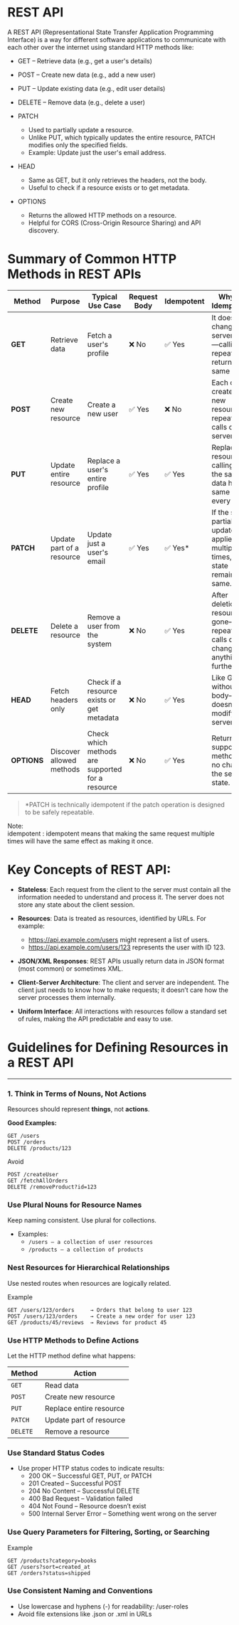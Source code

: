 # REST API 

A REST API (Representational State Transfer Application Programming Interface) is a way for different software applications to communicate with each other over the internet using standard HTTP methods like:

- GET – Retrieve data (e.g., get a user's details)

- POST – Create new data (e.g., add a new user)

- PUT – Update existing data (e.g., edit user details)

- DELETE – Remove data (e.g., delete a user)

- PATCH
  - Used to partially update a resource.
  - Unlike PUT, which typically updates the entire resource, PATCH modifies only the specified fields.
  - Example: Update just the user's email address.

- HEAD
  - Same as GET, but it only retrieves the headers, not the body.
  - Useful to check if a resource exists or to get metadata.

- OPTIONS
  - Returns the allowed HTTP methods on a resource.
  - Helpful for CORS (Cross-Origin Resource Sharing) and API discovery.


# Summary of Common HTTP Methods in REST APIs

| **Method** | **Purpose**                 | **Typical Use Case**                            | **Request Body** | **Idempotent** | **Why is it Idempotent?** |
|------------|-----------------------------|--------------------------------------------------|------------------|----------------|----------------------------|
| **GET**    | Retrieve data                | Fetch a user's profile                          | ❌ No            | ✅ Yes         | It doesn’t change server state—calling it repeatedly returns the same result. |
| **POST**   | Create new resource          | Create a new user                               | ✅ Yes           | ❌ No          | Each call creates a new resource—repeated calls change server state. |
| **PUT**    | Update entire resource       | Replace a user's entire profile                 | ✅ Yes           | ✅ Yes         | Replaces the resource—calling with the same data has the same effect every time. |
| **PATCH**  | Update part of a resource    | Update just a user's email                      | ✅ Yes           | ✅ Yes*        | If the same partial update is applied multiple times, the state remains the same. |
| **DELETE** | Delete a resource            | Remove a user from the system                   | ❌ No            | ✅ Yes         | After deletion, the resource is gone—repeated calls don’t change anything further. |
| **HEAD**   | Fetch headers only           | Check if a resource exists or get metadata      | ❌ No            | ✅ Yes         | Like GET but without the body—it doesn’t modify the server state. |
| **OPTIONS**| Discover allowed methods     | Check which methods are supported for a resource| ❌ No            | ✅ Yes         | Returns supported methods—no change to the server state. |

> \*PATCH is technically idempotent if the patch operation is designed to be safely repeatable.

Note:  
idempotent :  idempotent means that making the same request multiple times will have the same effect as making it once.




# Key Concepts of REST API:

- **Stateless**: Each request from the client to the server must contain all the information needed to understand and process it. The server does not store any state about the client session.
- **Resources**: Data is treated as resources, identified by URLs. For example:
  - https://api.example.com/users might represent a list of users.
  - https://api.example.com/users/123 represents the user with ID 123.

- **JSON/XML Responses**: REST APIs usually return data in JSON format (most common) or sometimes XML.
- **Client-Server Architecture**: The client and server are independent. The client just needs to know how to make requests; it doesn’t care how the server processes them internally.
- **Uniform Interface**: All interactions with resources follow a standard set of rules, making the API predictable and easy to use.




# Guidelines for Defining Resources in a REST API

---

### 1. Think in Terms of Nouns, Not Actions

Resources should represent **things**, not **actions**.

**Good Examples:**
```http
GET /users
POST /orders
DELETE /products/123
```

Avoid 

```http
POST /createUser
GET /fetchAllOrders
DELETE /removeProduct?id=123
```

 
###  Use Plural Nouns for Resource Names

Keep naming consistent. Use plural for collections.

- Examples:
  - `/users — a collection of user resources`
  - `/products — a collection of products`


### Nest Resources for Hierarchical Relationships

Use nested routes when resources are logically related.

Example 

```http
GET /users/123/orders     → Orders that belong to user 123
POST /users/123/orders    → Create a new order for user 123
GET /products/45/reviews  → Reviews for product 45

```

### Use HTTP Methods to Define Actions

Let the HTTP method define what happens:

| **Method** | **Action**                   |
|------------|------------------------------|
| `GET`      | Read data                    |
| `POST`     | Create new resource          |
| `PUT`      | Replace entire resource      |
| `PATCH`    | Update part of resource      |
| `DELETE`   | Remove a resource            |


###  Use Standard Status Codes

- Use proper HTTP status codes to indicate results:
  - 200 OK – Successful GET, PUT, or PATCH
  - 201 Created – Successful POST
  - 204 No Content – Successful DELETE
  - 400 Bad Request – Validation failed
  - 404 Not Found – Resource doesn’t exist
  - 500 Internal Server Error – Something went wrong on the server

###  Use Query Parameters for Filtering, Sorting, or Searching

Example 

```http
GET /products?category=books
GET /users?sort=created_at
GET /orders?status=shipped
```

### Use Consistent Naming and Conventions

- Use lowercase and hyphens (-) for readability: /user-roles
- Avoid file extensions like .json or .xml in URLs
